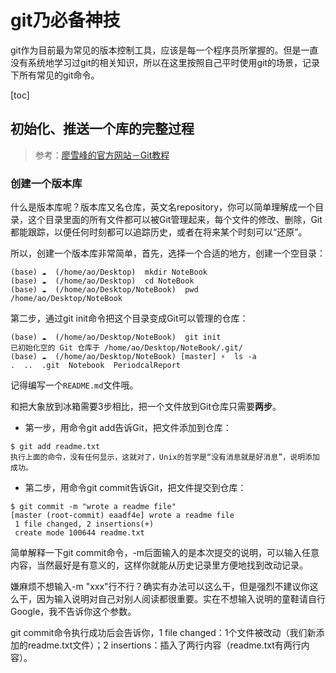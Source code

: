 # git乃必备神技

git作为目前最为常见的版本控制工具，应该是每一个程序员所掌握的。但是一直没有系统地学习过git的相关知识，所以在这里按照自己平时使用git的场景，记录下所有常见的git命令。　

[toc]

## 初始化、推送一个库的完整过程
> 参考：[廖雪峰的官方网站－Git教程](https://www.liaoxuefeng.com/wiki/896043488029600/896827951938304)
### 创建一个版本库
什么是版本库呢？版本库又名仓库，英文名repository，你可以简单理解成一个目录，这个目录里面的所有文件都可以被Git管理起来，每个文件的修改、删除，Git都能跟踪，以便任何时刻都可以追踪历史，或者在将来某个时刻可以“还原”。

所以，创建一个版本库非常简单，首先，选择一个合适的地方，创建一个空目录：
```
(base) ☁  (/home/ao/Desktop)  mkdir NoteBook 
(base) ☁  (/home/ao/Desktop)  cd NoteBook 
(base) ☁  (/home/ao/Desktop/NoteBook)  pwd
/home/ao/Desktop/NoteBook
```
第二步，通过git init命令把这个目录变成Git可以管理的仓库：
```
(base) ☁  (/home/ao/Desktop/NoteBook)  git init 
已初始化空的 Git 仓库于 /home/ao/Desktop/NoteBook/.git/
(base) ☁  (/home/ao/Desktop/NoteBook) [master] ⚡  ls -a
.  ..  .git  Notebook  PeriodcalReport
```

记得编写一个`README.md`文件哦。

和把大象放到冰箱需要3步相比，把一个文件放到Git仓库只需要**两步**。

* 第一步，用命令git add告诉Git，把文件添加到仓库：
```
$ git add readme.txt
执行上面的命令，没有任何显示，这就对了，Unix的哲学是“没有消息就是好消息”，说明添加成功。
```
* 第二步，用命令git commit告诉Git，把文件提交到仓库：
```
$ git commit -m "wrote a readme file"
[master (root-commit) eaadf4e] wrote a readme file
 1 file changed, 2 insertions(+)
 create mode 100644 readme.txt
```
简单解释一下git commit命令，-m后面输入的是本次提交的说明，可以输入任意内容，当然最好是有意义的，这样你就能从历史记录里方便地找到改动记录。

嫌麻烦不想输入-m "xxx"行不行？确实有办法可以这么干，但是强烈不建议你这么干，因为输入说明对自己对别人阅读都很重要。实在不想输入说明的童鞋请自行Google，我不告诉你这个参数。

git commit命令执行成功后会告诉你，1 file changed：1个文件被改动（我们新添加的readme.txt文件）；2 insertions：插入了两行内容（readme.txt有两行内容）。
